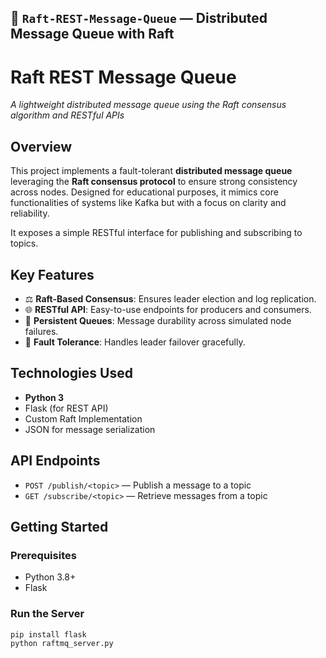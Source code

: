 ## 📄 **`Raft-REST-Message-Queue` — Distributed Message Queue with Raft**

# Raft REST Message Queue
*A lightweight distributed message queue using the Raft consensus algorithm and RESTful APIs*

## Overview
This project implements a fault-tolerant **distributed message queue** leveraging the **Raft consensus protocol** to ensure strong consistency across nodes. Designed for educational purposes, it mimics core functionalities of systems like Kafka but with a focus on clarity and reliability.

It exposes a simple RESTful interface for publishing and subscribing to topics.

## Key Features
- ⚖️ **Raft-Based Consensus**: Ensures leader election and log replication.
- 🌐 **RESTful API**: Easy-to-use endpoints for producers and consumers.
- 💾 **Persistent Queues**: Message durability across simulated node failures.
- 🔄 **Fault Tolerance**: Handles leader failover gracefully.

## Technologies Used
- **Python 3**
- Flask (for REST API)
- Custom Raft Implementation
- JSON for message serialization

## API Endpoints
- `POST /publish/<topic>` — Publish a message to a topic
- `GET /subscribe/<topic>` — Retrieve messages from a topic

## Getting Started
### Prerequisites
- Python 3.8+
- Flask

### Run the Server
```bash
pip install flask
python raftmq_server.py
```


